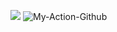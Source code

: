 <a href="https://codeclimate.com/github/codeclimate/codeclimate/maintainability"><img src="https://api.codeclimate.com/v1/badges/a99a88d28ad37a79dbf6/maintainability" /></a>
![My-Action-Github](https://github.com/DenisBaranov2019/frontend-project-lvl1/workflows/My-Action-Github/badge.svg)
